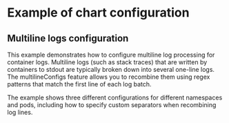 # Example of chart configuration

## Multiline logs configuration

This example demonstrates how to configure multiline log processing for container logs.
Multiline logs (such as stack traces) that are written by containers to stdout are typically 
broken down into several one-line logs. The multilineConfigs feature allows you to recombine 
them using regex patterns that match the first line of each log batch.

The example shows three different configurations for different namespaces and pods, including
how to specify custom separators when recombining log lines.
